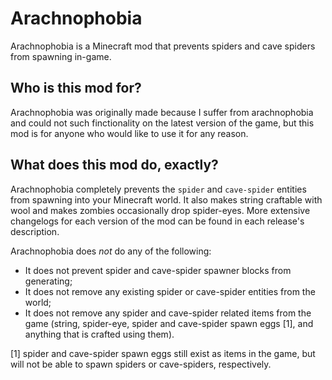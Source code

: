 # Arachnophobia
Arachnophobia is a Minecraft mod that prevents spiders and cave spiders from spawning in-game. 

## Who is this mod for?
Arachnophobia was originally made because I suffer from arachnophobia and could not such finctionality on the latest version of the game, but this mod is for anyone who would like to use it for any reason. 

## What does this mod do, exactly?
Arachnophobia completely prevents the `spider` and `cave-spider` entities from spawning into your Minecraft world. 
It also makes string craftable with wool and makes zombies occasionally drop spider-eyes. More extensive changelogs for each version of the mod can be found in each release's description.  

Arachnophobia does *not* do any of the following: 
 - It does not prevent spider and cave-spider spawner blocks from generating; 
 - It does not remove any existing spider or cave-spider entities from the world; 
 - It does not remove any spider and cave-spider related items from the game (string, spider-eye, spider and cave-spider spawn eggs [1], and anything that is crafted using them). 

[1] spider and cave-spider spawn eggs still exist as items in the game, but will not be able to spawn spiders or cave-spiders, respectively. 

